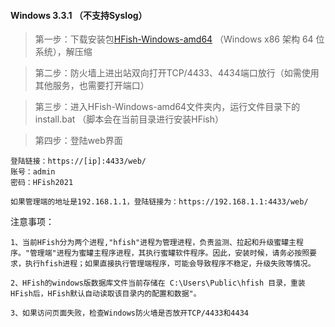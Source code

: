 #### Windows 3.3.1 （不支持Syslog）

> 第一步：下载安装包[HFish-Windows-amd64](https://hfish.cn-bj.ufileos.com/hfish-3.3.4-windows-amd64.tgz) （Windows x86 架构 64 位系统），解压缩

> 第二步：防火墙上进出站双向打开TCP/4433、4434端口放行（如需使用其他服务，也需要打开端口）

> 第三步：进入HFish-Windows-amd64文件夹内，运行文件目录下的install.bat （脚本会在当前目录进行安装HFish）

> 第四步：登陆web界面

```
登陆链接：https://[ip]:4433/web/
账号：admin
密码：HFish2021
```

`如果管理端的地址是192.168.1.1，登陆链接为：https://192.168.1.1:4433/web/`

注意事项：

`1、当前HFish分为两个进程,"hfish"进程为管理进程，负责监测、拉起和升级蜜罐主程序。"管理端"进程为蜜罐主程序进程，其执行蜜罐软件程序。因此，安装时候，请务必按照要求，执行hfish进程；如果直接执行管理端程序，可能会导致程序不稳定，升级失败等情况。`

`2、HFish的windows版数据库文件当前存储在 C:\Users\Public\hfish 目录，重装HFish后，HFish默认自动读取该目录内的配置和数据"。`

`3、如果访问页面失败，检查Windows防火墙是否放开TCP/4433和4434`

